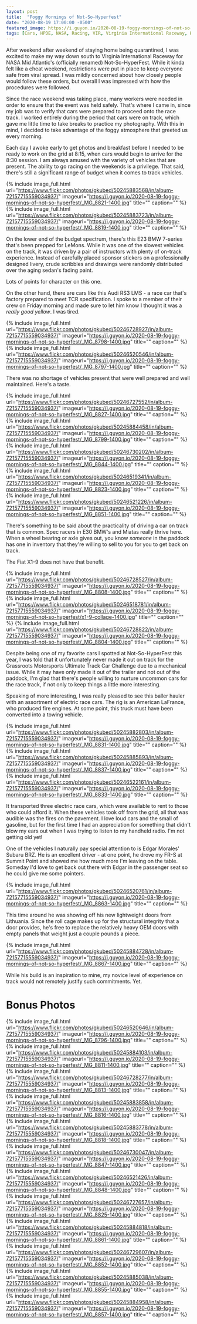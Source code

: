 ```yaml
---
layout: post
title:  "Foggy Mornings of Not-So-Hyperfest"
date: "2020-08-19 17:00:00 -0500"
featured_image: https://i.guyon.io/2020-08-19-foggy-mornings-of-not-so-hyperfest/_MG_8828-1400.jpg
tags: [Cars, HPDE, NASA, Racing, VIR, Virginia International Raceway, HyperFest]
---
```


After weekend after weekend of staying home being quarantined, I was excited to make my way down south to Virginia International Raceway for NASA Mid Atlantic's (officially renamed) Not-So-HyperFest. While it kinda felt like a cheat weekend, restrictions were put in place to keep everyone safe from viral spread. I was mildly concerned about how closely people would follow these orders, but overall I was impressed with how the procedures were followed.

Since the race weekend was taking place, many workers were needed in order to ensure that the event was held safely. That's where I came in, since my job was to verify that cars were prepared to proceed onto the race track. I worked entirely during the period that cars were on track, which gave me little time to take breaks to practice my photography. With this in mind, I decided to take advantage of the foggy atmosphere that greeted us every morning.

<!--more-->

Each day I awoke early to get photos and breakfast before I needed to be ready to work on the grid at 8:15, when cars would begin to arrive for the 8:30 session. I am always amused with the variety of vehicles that are present. The ability to go racing on the weekends is a privilege. That said, there's still a significant range of budget when it comes to track vehicles.

{% include image_full.html url="https://www.flickr.com/photos/gkubed/50245883568/in/album-72157715559034937/" imageurl="https://i.guyon.io/2020-08-19-foggy-mornings-of-not-so-hyperfest/_MG_8821-1400.jpg" title="" caption="" %}
{% include image_full.html url="https://www.flickr.com/photos/gkubed/50245883723/in/album-72157715559034937/" imageurl="https://i.guyon.io/2020-08-19-foggy-mornings-of-not-so-hyperfest/_MG_8819-1400.jpg" title="" caption="" %}

On the lower end of the budget spectrum, there's this E23 BMW 7-series that's been prepped for LeMons. While it was one of the slowest vehicles on the track, it was driven by a pair of instructors with plenty of on-track experience. Instead of carefully placed sponsor stickers on a professionally designed livery, crude scribbles and drawings were randomly distributed over the aging sedan's fading paint.

Lots of points for character on this one.

On the other hand, there are cars like this Audi RS3 LMS - a race car that's factory prepared to meet TCR specification. I spoke to a member of their crew on Friday morning and made sure to let him know I thought it was a *really good yellow*. I was tired.

{% include image_full.html url="https://www.flickr.com/photos/gkubed/50246728927/in/album-72157715559034937/" imageurl="https://i.guyon.io/2020-08-19-foggy-mornings-of-not-so-hyperfest/_MG_8798-1400.jpg" title="" caption="" %}
{% include image_full.html url="https://www.flickr.com/photos/gkubed/50246520546/in/album-72157715559034937/" imageurl="https://i.guyon.io/2020-08-19-foggy-mornings-of-not-so-hyperfest/_MG_8797-1400.jpg" title="" caption="" %}

There was no shortage of vehicles present that were well prepared and well maintained. Here's a taste.

{% include image_full.html url="https://www.flickr.com/photos/gkubed/50246727552/in/album-72157715559034937/" imageurl="https://i.guyon.io/2020-08-19-foggy-mornings-of-not-so-hyperfest/_MG_8827-1400.jpg" title="" caption="" %}
{% include image_full.html url="https://www.flickr.com/photos/gkubed/50245884458/in/album-72157715559034937/" imageurl="https://i.guyon.io/2020-08-19-foggy-mornings-of-not-so-hyperfest/_MG_8799-1400.jpg" title="" caption="" %}
{% include image_full.html url="https://www.flickr.com/photos/gkubed/50246730202/in/album-72157715559034937/" imageurl="https://i.guyon.io/2020-08-19-foggy-mornings-of-not-so-hyperfest/_MG_8844-1400.jpg" title="" caption="" %}
{% include image_full.html url="https://www.flickr.com/photos/gkubed/50246519341/in/album-72157715559034937/" imageurl="https://i.guyon.io/2020-08-19-foggy-mornings-of-not-so-hyperfest/_MG_8823-1400.jpg" title="" caption="" %}
{% include image_full.html url="https://www.flickr.com/photos/gkubed/50246521226/in/album-72157715559034937/" imageurl="https://i.guyon.io/2020-08-19-foggy-mornings-of-not-so-hyperfest/_MG_8851-1400.jpg" title="" caption="" %}

There's something to be said about the practicality of driving a car on track that is common. Spec racers in E30 BMW's and Miatas really thrive here. When a wheel bearing or axle gives out, you know *someone* in the paddock has one in inventory that they're willing to sell to you for you to get back on track.

The Fiat X1-9 does not have that benefit.

{% include image_full.html url="https://www.flickr.com/photos/gkubed/50246728527/in/album-72157715559034937/" imageurl="https://i.guyon.io/2020-08-19-foggy-mornings-of-not-so-hyperfest/_MG_8808-1400.jpg" title="" caption="" %}
{% include image_full.html url="https://www.flickr.com/photos/gkubed/50246518781/in/album-72157715559034937/" imageurl="https://i.guyon.io/2020-08-19-foggy-mornings-of-not-so-hyperfest/x1-9-collage-1400.jpg" title="" caption="" %}
{% include image_full.html url="https://www.flickr.com/photos/gkubed/50246728822/in/album-72157715559034937/" imageurl="https://i.guyon.io/2020-08-19-foggy-mornings-of-not-so-hyperfest/_MG_8804-1400.jpg" title="" caption="" %}

Despite being one of my favorite cars I spotted at Not-So-HyperFest this year, I was told that it unfortunately never made it out on track for the Grassroots Motorsports Ultimate Track Car Challenge due to a mechanical issue. While it may have only made it out of the trailer and not out of the paddock, I'm glad that there's people willing to nurture uncommon cars for the race track, if not only to keep things a little more interesting.

Speaking of more interesting, I was really pleased to see this baller hauler with an assortment of electric race cars. The rig is an American LaFrance, who produced fire engines. At some point, this truck must have been converted into a towing vehicle.

{% include image_full.html url="https://www.flickr.com/photos/gkubed/50245882803/in/album-72157715559034937/" imageurl="https://i.guyon.io/2020-08-19-foggy-mornings-of-not-so-hyperfest/_MG_8831-1400.jpg" title="" caption="" %}
{% include image_full.html url="https://www.flickr.com/photos/gkubed/50245885893/in/album-72157715559034937/" imageurl="https://i.guyon.io/2020-08-19-foggy-mornings-of-not-so-hyperfest/_MG_8837-1400.jpg" title="" caption="" %}
{% include image_full.html url="https://www.flickr.com/photos/gkubed/50246522161/in/album-72157715559034937/" imageurl="https://i.guyon.io/2020-08-19-foggy-mornings-of-not-so-hyperfest/_MG_8833-1400.jpg" title="" caption="" %}

It transported three electric race cars, which were available to rent to those who could afford it. When these vehicles took off from the grid, all that was audible was the fires on the pavement. I love loud cars and the small of gasoline, but for the first time I had an appreciation for something that didn't blow my ears out when I was trying to listen to my handheld radio. I'm not getting old yet!

One of the vehicles I naturally pay special attention to is Edgar Morales' Subaru BRZ. He is an excellent driver - at one point, he drove my FR-S at Summit Point and showed me how much more I'm leaving on the table. Someday I'd love to get back out there with Edgar in the passenger seat so he could give me some pointers.

{% include image_full.html url="https://www.flickr.com/photos/gkubed/50246520761/in/album-72157715559034937/" imageurl="https://i.guyon.io/2020-08-19-foggy-mornings-of-not-so-hyperfest/_MG_8863-1400.jpg" title="" caption="" %}

This time around he was showing off his new lightweight doors from Lithuania. Since the roll cage makes up for the structural integrity that a door provides, he's free to replace the relatively heavy OEM doors with empty panels that weight just a couple pounds a piece.

{% include image_full.html url="https://www.flickr.com/photos/gkubed/50245884728/in/album-72157715559034937/" imageurl="https://i.guyon.io/2020-08-19-foggy-mornings-of-not-so-hyperfest/_MG_8867-1400.jpg" title="" caption="" %}

While his build is an inspiration to mine, my novice level of experience on track would not remotely justify such commitments. Yet.

# Bonus Photos

{% include image_full.html url="https://www.flickr.com/photos/gkubed/50246520646/in/album-72157715559034937/" imageurl="https://i.guyon.io/2020-08-19-foggy-mornings-of-not-so-hyperfest/_MG_8796-1400.jpg" title="" caption="" %}
{% include image_full.html url="https://www.flickr.com/photos/gkubed/50245884103/in/album-72157715559034937/" imageurl="https://i.guyon.io/2020-08-19-foggy-mornings-of-not-so-hyperfest/_MG_8811-1400.jpg" title="" caption="" %}
{% include image_full.html url="https://www.flickr.com/photos/gkubed/50246728277/in/album-72157715559034937/" imageurl="https://i.guyon.io/2020-08-19-foggy-mornings-of-not-so-hyperfest/_MG_8813-1400.jpg" title="" caption="" %}
{% include image_full.html url="https://www.flickr.com/photos/gkubed/50245883858/in/album-72157715559034937/" imageurl="https://i.guyon.io/2020-08-19-foggy-mornings-of-not-so-hyperfest/_MG_8816-1400.jpg" title="" caption="" %}
{% include image_full.html url="https://www.flickr.com/photos/gkubed/50245883778/in/album-72157715559034937/" imageurl="https://i.guyon.io/2020-08-19-foggy-mornings-of-not-so-hyperfest/_MG_8818-1400.jpg" title="" caption="" %}
{% include image_full.html url="https://www.flickr.com/photos/gkubed/50246730047/in/album-72157715559034937/" imageurl="https://i.guyon.io/2020-08-19-foggy-mornings-of-not-so-hyperfest/_MG_8847-1400.jpg" title="" caption="" %}
{% include image_full.html url="https://www.flickr.com/photos/gkubed/50246521426/in/album-72157715559034937/" imageurl="https://i.guyon.io/2020-08-19-foggy-mornings-of-not-so-hyperfest/_MG_8848-1400.jpg" title="" caption="" %}
{% include image_full.html url="https://www.flickr.com/photos/gkubed/50246727657/in/album-72157715559034937/" imageurl="https://i.guyon.io/2020-08-19-foggy-mornings-of-not-so-hyperfest/_MG_8825-1400.jpg" title="" caption="" %}
{% include image_full.html url="https://www.flickr.com/photos/gkubed/50245884818/in/album-72157715559034937/" imageurl="https://i.guyon.io/2020-08-19-foggy-mornings-of-not-so-hyperfest/_MG_8861-1400.jpg" title="" caption="" %}
{% include image_full.html url="https://www.flickr.com/photos/gkubed/50246729607/in/album-72157715559034937/" imageurl="https://i.guyon.io/2020-08-19-foggy-mornings-of-not-so-hyperfest/_MG_8852-1400.jpg" title="" caption="" %}
{% include image_full.html url="https://www.flickr.com/photos/gkubed/50245885038/in/album-72157715559034937/" imageurl="https://i.guyon.io/2020-08-19-foggy-mornings-of-not-so-hyperfest/_MG_8855-1400.jpg" title="" caption="" %}
{% include image_full.html url="https://www.flickr.com/photos/gkubed/50245884958/in/album-72157715559034937/" imageurl="https://i.guyon.io/2020-08-19-foggy-mornings-of-not-so-hyperfest/_MG_8857-1400.jpg" title="" caption="" %}
